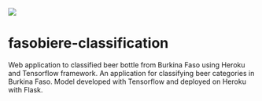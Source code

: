 ![](https://github.com/armelsoubeiga/fasobiere-classification/blob/master/static/bf-biere.jpg)

# fasobiere-classification

Web application to classified beer bottle from Burkina Faso using Heroku and Tensorflow framework.
An application for classifying beer categories in Burkina Faso. Model developed with Tensorflow and deployed on Heroku with Flask.
